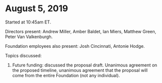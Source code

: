 August 5, 2019
=================================

Started at 10:45am ET. 

Directors present: Andrew Miller, Amber Baldet, Ian Miers, Matthew Green, Peter Van Valkenburgh. 

Foundation employees also present:  Josh Cincinnati, Antonie Hodge.

Topics discussed:

1. Future funding: discussed the proposal draft. Unanimous agreement on the proposed timeline, unanimous agreement that the proposal will come from the entire Foundation (not any individual).  
